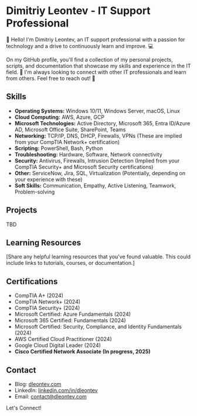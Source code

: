 # Dimitriy Leontev - IT Support Professional

👋 Hello! I'm Dimitriy Leontev, an IT support professional with a passion for technology and a drive to continuously learn and improve. 💻

On my GitHub profile, you'll find a collection of my personal projects, scripts, and documentation that showcase my skills and experience in the IT field. 🚀 I'm always looking to connect with other IT professionals and learn from others. Feel free to reach out! 🤝

## Skills

* **Operating Systems:** Windows 10/11, Windows Server, macOS, Linux
* **Cloud Computing:** AWS, Azure, GCP
* **Microsoft Technologies:** Active Directory, Microsoft 365, Entra ID/Azure AD, Microsoft Office Suite, SharePoint, Teams
* **Networking:** TCP/IP, DNS, DHCP, Firewalls, VPNs (These are implied from your CompTIA Network+ certification)
* **Scripting:** PowerShell, Bash, Python
* **Troubleshooting:** Hardware, Software, Network connectivity
* **Security:** Antivirus, Firewalls, Intrusion Detection (Implied from your CompTIA Security+ and Microsoft Security certifications)
* **Other:** ServiceNow, Jira, SQL, Virtualization (Potentially, depending on your experience with these)
* **Soft Skills:** Communication, Empathy, Active Listening, Teamwork, Problem-solving

## Projects

TBD

## Learning Resources

[Share any helpful learning resources that you've found valuable. This could include links to tutorials, courses, or documentation.]

## Certifications

* CompTIA A+ (2024)
* CompTIA Network+ (2024)
* CompTIA Security+ (2024)
* Microsoft Certified: Azure Fundamentals (2024)
* Microsoft 365 Certified: Fundamentals (2024)
* Microsoft Certified: Security, Compliance, and Identity Fundamentals (2024)
* AWS Certified Cloud Practitioner (2024)
* Google Cloud Digital Leader (2024)
* **Cisco Certified Network Associate (In progress, 2025)**

## Contact

* Blog: [dleontev.com](https://dleontev.com)
* LinkedIn: [linkedin.com/in/dleontev](https://www.linkedin.com/in/dleontev) 
* Email: [contact@dleontev.com](mailto:contact@dleontev.com) 

Let's Connect!

<!--
**dleontev/dleontev** is a ✨ _special_ ✨ repository because its `README.md` (this file) appears on your GitHub profile.

Here are some ideas to get you started:

- 🔭 I’m currently working on ...
- 🌱 I’m currently learning ...
- 👯 I’m looking to collaborate on ...
- 🤔 I’m looking for help with ...
- 💬 Ask me about ...
- 📫 How to reach me: ...
- 😄 Pronouns: ...
- ⚡ Fun fact: ...
-->
